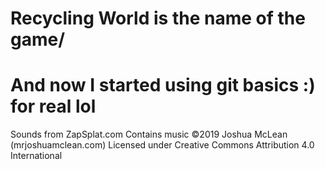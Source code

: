 # Recycling World is the name of the game/
# And now I started using git basics :) for real lol

Sounds from ZapSplat.com
Contains music ©2019 Joshua McLean (mrjoshuamclean.com)
Licensed under Creative Commons Attribution 4.0 International
